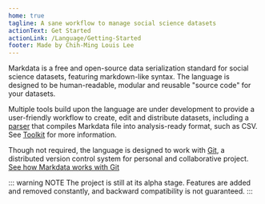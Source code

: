 ```yaml
---
home: true
tagline: A sane workflow to manage social science datasets
actionText: Get Started
actionLink: /Language/Getting-Started
footer: Made by Chih-Ming Louis Lee
---
```


Markdata is a free and open-source data serialization standard for social science datasets, featuring markdown-like syntax.
The language is designed to be human-readable, modular and reusable "source code" for your datasets.

Multiple tools build upon the language are under development to provide a user-friendly workflow to create, edit and distribute datasets, including a [parser](#) that compiles Markdata file into analysis-ready format, such as CSV.
See [Toolkit](./Toolkit) for more information.

Though not required, the language is designed to work with [Git](https://git-scm.com/), a distributed version control system for personal and collaborative project.
[See how Markdata works with Git](#)

::: warning NOTE
The project is still at its alpha stage.
Features are added and removed constantly, and backward compatibility is not guaranteed.
:::

